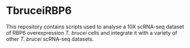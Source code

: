 # TbruceiRBP6

This repository contains scripts used to analyse a 10X scRNA-seq dataset of RBP6 overexpression _T. brucei_ cells and integrate it with a variety of other _T. brucei_ scRNA-seq datasets.
